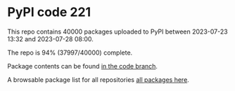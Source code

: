 # PyPI code 221

This repo contains 40000 packages uploaded to PyPI between 
2023-07-23 13:32 and 2023-07-28 08:00.

The repo is 94% (37997/40000) complete.

Package contents can be found [in the code branch](https://github.com/pypi-data/pypi-mirror-221/tree/code/packages).

A browsable package list for all repositories [all packages here](https://pypi-data.github.io/website/repositories/pypi-mirror-221).


